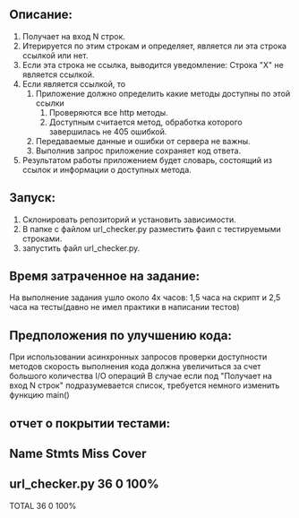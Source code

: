 ## Описание:
1) Получает на вход N строк.
2) Итерируется по этим строкам и определяет, является ли эта строка ссылкой или нет.
3) Если эта строка не ссылка, выводится уведомление: Строка "X" не является ссылкой.
4) Если является ссылкой, то
	1) Приложение должно определить какие методы доступны по этой ссылки
		1) Проверяются все http методы.
		2) Доступным считается метод, обработка которого завершилась не 405 ошибкой.
	3) Передаваемые данные и ошибки от сервера не важны.
	4) Выполнив запрос приложение сохраняет код ответа.
6) Результатом работы приложением будет словарь, состоящий из ссылок и информации о доступных метода.

## Запуск:
1) Склонировать репозиторий и установить зависимости.
2) В папке с файлом url_checker.py разместить фаил с тестируемыми строками.
3) запустить файл url_checker.py.

## Время затраченное на задание:
На выполнение задания ушло около 4х часов: 1,5 часа на скрипт и 2,5 часа на тесты(давно не имел практики в написании тестов)

## Предположения по улучшению кода:
При использовании асинхронных запросов проверки доступности методов скорость выполнения кода должна увеличиться за счет большого количества I/O операций
В случае если под "Получает на вход N строк" подразумевается список, требуется немного изменить функцию main()

## отчет о покрытии тестами:
Name             Stmts   Miss  Cover
------------------------------------
url_checker.py      36      0   100%
------------------------------------
TOTAL               36      0   100%